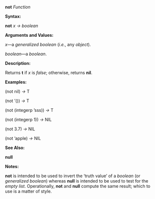 **not** *Function* 

**Syntax:** 

**not** *x → boolean* 

**Arguments and Values:** 

*x*—a *generalized boolean* (*i.e.*, any *object*). 

*boolean*—a *boolean*. 

**Description:** 

Returns **t** if *x* is *false*; otherwise, returns **nil**. 

**Examples:** 

(not nil) *→* T 

(not ’()) *→* T 

(not (integerp ’sss)) *→* T 

(not (integerp 1)) *→* NIL 

(not 3.7) *→* NIL 

(not ’apple) *→* NIL 

**See Also:** 

**null** 

**Notes:** 

**not** is intended to be used to invert the ‘truth value’ of a *boolean* (or *generalized boolean*) whereas **null** is intended to be used to test for the *empty list*. Operationally, **not** and **null** compute the same result; which to use is a matter of style. 

